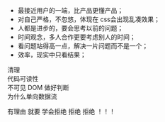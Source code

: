 
- 最接近用户的一端，比产品更懂产品；
- 对自己严格，不忽悠，体现在 css会出现乱凑效果；
- 人都是进步的，要会思考以前的问题；
- 时间观念，多人合作更要考虑别人的时间；
- 看问题站得高一点，解决一片问题而不是一个；
- 效率，现实中只看结果；


清理  
代码可读性  
不可见 DOM 做好判断  
为什么单向数据流  

有理由 就要  学会拒绝 拒绝 拒绝 ！！！
